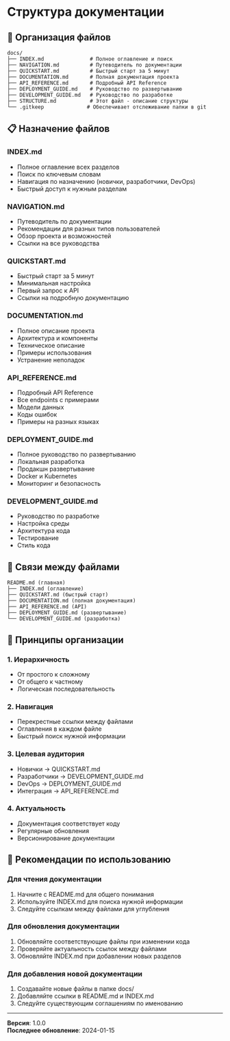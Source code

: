 # Структура документации

## 📁 Организация файлов

```
docs/
├── INDEX.md               # Полное оглавление и поиск
├── NAVIGATION.md          # Путеводитель по документации
├── QUICKSTART.md          # Быстрый старт за 5 минут
├── DOCUMENTATION.md       # Полная документация проекта
├── API_REFERENCE.md       # Подробный API Reference
├── DEPLOYMENT_GUIDE.md    # Руководство по развертыванию
├── DEVELOPMENT_GUIDE.md   # Руководство по разработке
├── STRUCTURE.md           # Этот файл - описание структуры
└── .gitkeep              # Обеспечивает отслеживание папки в git
```

## 📋 Назначение файлов

### INDEX.md
- Полное оглавление всех разделов
- Поиск по ключевым словам
- Навигация по назначению (новички, разработчики, DevOps)
- Быстрый доступ к нужным разделам

### NAVIGATION.md
- Путеводитель по документации
- Рекомендации для разных типов пользователей
- Обзор проекта и возможностей
- Ссылки на все руководства

### QUICKSTART.md
- Быстрый старт за 5 минут
- Минимальная настройка
- Первый запрос к API
- Ссылки на подробную документацию

### DOCUMENTATION.md
- Полное описание проекта
- Архитектура и компоненты
- Техническое описание
- Примеры использования
- Устранение неполадок

### API_REFERENCE.md
- Подробный API Reference
- Все endpoints с примерами
- Модели данных
- Коды ошибок
- Примеры на разных языках

### DEPLOYMENT_GUIDE.md
- Полное руководство по развертыванию
- Локальная разработка
- Продакшн развертывание
- Docker и Kubernetes
- Мониторинг и безопасность

### DEVELOPMENT_GUIDE.md
- Руководство по разработке
- Настройка среды
- Архитектура кода
- Тестирование
- Стиль кода

## 🔗 Связи между файлами

```
README.md (главная)
├── INDEX.md (оглавление)
├── QUICKSTART.md (быстрый старт)
├── DOCUMENTATION.md (полная документация)
├── API_REFERENCE.md (API)
├── DEPLOYMENT_GUIDE.md (развертывание)
└── DEVELOPMENT_GUIDE.md (разработка)
```

## 📖 Принципы организации

### 1. Иерархичность
- От простого к сложному
- От общего к частному
- Логическая последовательность

### 2. Навигация
- Перекрестные ссылки между файлами
- Оглавления в каждом файле
- Быстрый поиск нужной информации

### 3. Целевая аудитория
- Новички → QUICKSTART.md
- Разработчики → DEVELOPMENT_GUIDE.md
- DevOps → DEPLOYMENT_GUIDE.md
- Интеграция → API_REFERENCE.md

### 4. Актуальность
- Документация соответствует коду
- Регулярные обновления
- Версионирование документации

## 🎯 Рекомендации по использованию

### Для чтения документации
1. Начните с README.md для общего понимания
2. Используйте INDEX.md для поиска нужной информации
3. Следуйте ссылкам между файлами для углубления

### Для обновления документации
1. Обновляйте соответствующие файлы при изменении кода
2. Проверяйте актуальность ссылок между файлами
3. Обновляйте INDEX.md при добавлении новых разделов

### Для добавления новой документации
1. Создавайте новые файлы в папке docs/
2. Добавляйте ссылки в README.md и INDEX.md
3. Следуйте существующим соглашениям по именованию

---

**Версия**: 1.0.0  
**Последнее обновление**: 2024-01-15